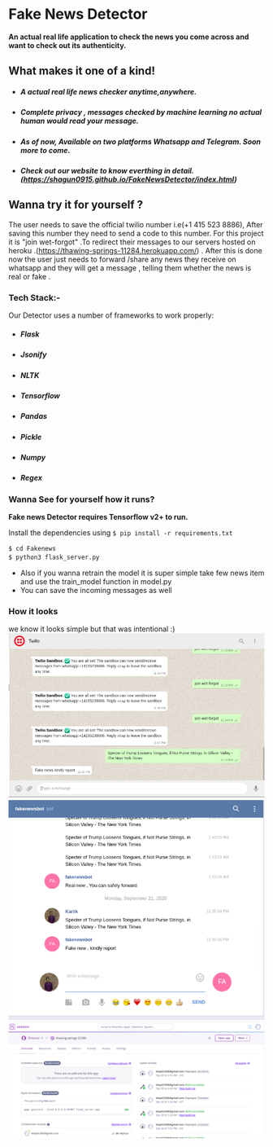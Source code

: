 # Fake News Detector

**An actual real life application to check the news you come across and want to check out its authenticity.** 

## What makes it one of a kind!

  - ##### A actual real life news checker anytime,anywhere.
  - ##### Complete privacy , messages checked by machine learning no actual human would read your message.
  - ##### As of now, Available on two platforms Whatsapp and Telegram. Soon more to come.
  - ##### Check out our website to know everthing in detail.(https://shagun0915.github.io/FakeNewsDetector/index.html)
## Wanna try it for yourself ?
The user needs to save the official twilio number i.e(+1 415 523 8886),  After saving this number they need to send a code to this number. For this project it is "join wet-forgot" .To redirect their messages to our servers hosted on heroku .(https://thawing-springs-11284.herokuapp.com/) .
After this is done now the user just needs to forward /share any news they receive on whatsapp and
they will get a message , telling them whether the news is real or fake .


### Tech Stack:-

Our Detector  uses a number of frameworks to work properly:

* ##### Flask 
* ##### Jsonify
* ##### NLTK
* ##### Tensorflow
* ##### Pandas
* ##### Pickle
* ##### Numpy
* ##### Regex

### Wanna See for yourself how it runs? 

**Fake news Detector requires Tensorflow v2+ to run.**

Install the dependencies  using ``` $ pip install -r requirements.txt ```

```sh
$ cd Fakenews
$ python3 flask_server.py 
```

* Also if you wanna retrain the model it is super simple take few news item and use the train_model function in model.py
* You can save the incoming messages as well

### How it looks 
we know it looks simple but that was intentional :)
![screenshot of whatsapp ](https://github.com/KartikKapil/Fakenews/blob/master/whatsapp%20.png)
![screeenshot of telegram](https://github.com/KartikKapil/Fakenews/blob/master/telegram.png)
![screenshot of our servers](https://github.com/KartikKapil/Fakenews/blob/master/server.png)
